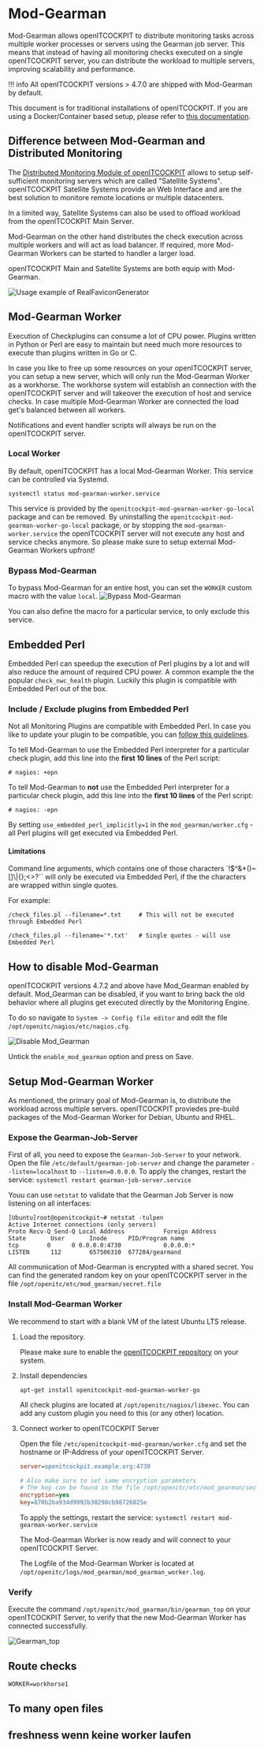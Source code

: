 # Mod-Gearman

Mod-Gearman allows openITCOCKPIT to distribute monitoring tasks across multiple worker processes or servers using the Gearman job server.
This means that instead of having all monitoring checks executed on a single openITCOCKPIT server, you can distribute the workload
to multiple servers, improving scalability and performance.


!!! info
    All openITCOCKPIT versions > 4.7.0 are shipped with Mod-Gearman by default.


This document is for traditional installations of openITCOCKPIT. If you are using a Docker/Container based setup, please refer to [this documentation](/installation/docker).

## Difference between Mod-Gearman and Distributed Monitoring

The [Distributed Monitoring Module of openITCOCKPIT](/configuration/distribute-module/) allows to setup self-sufficient monitoring servers which are called "Satellite Systems".
openITCOCKPIT Satellite Systems provide an Web Interface and are the best solution to monitore remote locations or multiple datacenters.

In a limited way, Satellite Systems can also be used to offload workload from the openITCOCKPIT Main Server.

Mod-Gearman on the other hand distributes the check execution across multiple workers and will act as load balancer.
If required, more Mod-Gearman Workers can be started to handler a larger load.

openITCOCKPIT Main and Satellite Systems are both equip with Mod-Gearman.

![Usage example of RealFaviconGenerator](/images/mod_gearman/mod-gearman_architecture.png)

## Mod-Gearman Worker

Execution of Checkplugins can consume a lot of CPU power. Plugins written in Python or Perl are easy to maintain
but need much more resources to execute than plugins written in Go or C.

In case you like to free up some resources on your openITCOCKPIT server, you can setup a new server, which will only run the Mod-Gearman Worker as a workhorse.
The workhorse system will establish an connection with the openITCOCKPIT server and will takeover the execution of host and service checks. In case multiple Mod-Gearman Worker are connected
the load get's balanced between all workers.

Notifications and event handler scripts will always be run on the openITCOCKPIT server.

### Local Worker
By default, openITCOCKPIT has a local Mod-Gearman Worker. This service can be controlled via Systemd.
```
systemctl status mod-gearman-worker.service
```

This service is provided by the `openitcockpit-mod-gearman-worker-go-local` package and can be removed.
By uninstalling the `openitcockpit-mod-gearman-worker-go-local` package, or by stopping the `mod-gearman-worker.service`
the openITCOCKPIT server will not execute any host and service checks anymore. So please make sure to setup external Mod-Gearman Workers upfront!


### Bypass Mod-Gearman

To bypass Mod-Gearman for an entire host, you can set the `WORKER` custom macro with the value `local`.
![Bypass Mod-Gearman](/images/mod_gearman/bypass_mod_gearman.jpg)

You can also define the macro for a particular service, to only exclude this service.


## Embedded Perl

Embedded Perl can speedup the execution of Perl plugins by a lot and will also reduce the amount of required CPU power.
A common example the the popular `check_nwc_health` plugin. Luckily this plugin is compatible with Embedded Perl out of the box.

### Include / Exclude plugins from Embedded Perl

Not all Monitoring Plugins are compatible with Embedded Perl. In case you like to update your plugin to be compatible, you can [follow this guidelines](https://www.naemon.io/documentation/usersguide/epnplugins.html).

To tell Mod-Gearman to use the Embedded Perl interpreter for a particular check plugin, add this line into the **first 10 lines** of the Perl script:
```
# nagios: +epn
```

To tell Mod-Gearman to **not** use the Embedded Perl interpreter for a particular check plugin, add this line into the **first 10 lines** of the Perl script:
```
# nagios: -epn
```

By setting `use_embedded_perl_implicitly=1` in the `mod_gearman/worker.cfg` - all Perl plugins will get executed via Embedded Perl.

#### Limitations

Command line arguments, which contains one of those characters `!$^&*()~[]\\|{};<>?\`` will only be executed via Embedded Perl, if the the characters are wrapped within single quotes.

For example:

```
/check_files.pl --filename=*.txt     # This will not be executed through Embedded Perl
```

```
/check_files.pl --filename='*.txt'   # Single quotes - will use Embedded Perl
```

## How to disable Mod-Gearman

openITCOCKPIT versions 4.7.2 and above have Mod_Gearman enabled by default. Mod_Gearman can be disabled, if you want to bring back the old behavior where all plugins get
executed directly by the Monitoring Engine.

To do so navigate to `System -> Config file editor` and edit the file `/opt/openitc/nagios/etc/nagios.cfg`.

![Disable Mod_Gearman](/images/mod_gearman/enable_mg.jpg)

Untick the `enable_mod_gearman` option and press on Save.


## Setup Mod-Gearman Worker
As mentioned, the primary goal of Mod-Gearman is, to distribute the workload across multiple servers. openITCOCKPIT proviedes pre-build packages of the Mod-Gearman Worker for Debian, Ubuntu and RHEL.

### Expose the Gearman-Job-Server
First of all, you need to expose the `Gearman-Job-Server` to your network. Open the file `/etc/default/gearman-job-server` and change the parameter `--listen=localhost` to `--listen=0.0.0.0`.
To apply the changes, restart the service: `systemctl restart gearman-job-server.service`

Youu can use `netstat` to validate that the Gearman Job Server is now listening on all interfaces:
```
[Ubuntu]root@openitcockpit~# netstat -tulpen
Active Internet connections (only servers)
Proto Recv-Q Send-Q Local Address           Foreign Address         State       User       Inode      PID/Program name
tcp        0      0 0.0.0.0:4730            0.0.0.0:*               LISTEN      112        657506310  677284/gearmand
```

All communication of Mod-Gearman is encrypted with a shared secret. You can find the generated random key on your openITCOCKPIT server in the file `/opt/openitc/etc/mod_gearman/secret.file`

### Install Mod-Gearman Worker

We recommend to start with a blank VM of the latest Ubuntu LTS release.

1. Load the repository.

    Please make sure to enable the [openITCOCKPIT repository](https://openitcockpit.io/download_server/) on your system.

2. Install dependencies
    ```
    apt-get install openitcockpit-mod-gearman-worker-go
    ```

    All check plugins are located at `/opt/openitc/nagios/libexec`. You can add any custom plugin you need to this (or any other) location.

3. Connect worker to openITCOCKPIT Server

    Open the file `/etc/openitcockpit-mod-gearman/worker.cfg` and set the hostname or IP-Address of your openITCOCKPIT Server.
    ```cfg
    server=openitcockpit.example.org:4730

    # Also make sure to set same encryption parameters
    # The key can be found in the file /opt/openitc/etc/mod_gearman/secret.file on your openITCOCKPIT Server
    encryption=yes
    key=870b2ba934d9992b30298cb98726825e
    ```

    To apply the settings, restart the service: `systemctl restart mod-gearman-worker.service`

    The Mod-Gearman Worker is now ready and will connect to your openITCOCKPIT Server.

    The Logfile of the Mod-Gearman Worker is located at `/opt/openitc/logs/mod_gearman/mod_gearman_worker.log`.

### Verify
Execute the command `/opt/openitc/mod_gearman/bin/gearman_top` on your openITCOCKPIT Server, to verify that the new Mod-Gearman Worker has connected successfully.

![Gearman_top](/images/mod_gearman/gearman_top.png)

## Route checks
`WORKER=workhorse1`

## To many open files

## freshness wenn keine worker laufen